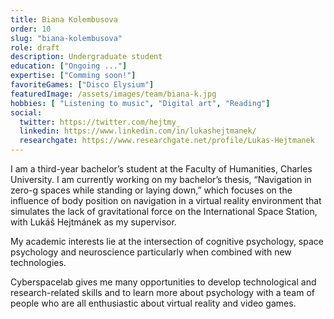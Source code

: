 ```yaml
---
title: Biana Kolembusova
order: 10
slug: "biana-kolembusova"
role: draft
description: Undergraduate student
education: ["Ongoing ..."]
expertise: ["Comming soon!"]
favoriteGames: ["Disco Elysium"]
featuredImage: /assets/images/team/biana-k.jpg
hobbies: [ "Listening to music", "Digital art", "Reading"]
social:
  twitter: https://twitter.com/hejtmy_
  linkedin: https://www.linkedin.com/in/lukashejtmanek/
  researchgate: https://www.researchgate.net/profile/Lukas-Hejtmanek
---
```


I am a third-year bachelor’s student at the Faculty of Humanities, Charles University. I am currently working on my bachelor’s thesis, “Navigation in zero-g spaces while standing or laying down,” which focuses on the influence of body position on navigation in a virtual reality environment that simulates the lack of gravitational force on the International Space Station, with Lukáš Hejtmánek as my supervisor.

My academic interests lie at the intersection of cognitive psychology, space psychology and neuroscience particularly when combined with new technologies.

Cyberspacelab gives me many opportunities to develop technological and research-related skills and to learn more about psychology with a team of people who are all enthusiastic about virtual reality and video games.
